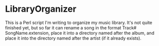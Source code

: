 # LibraryOrganizer
This is a Perl script I'm writing to organize my music library. It's not quite finished yet, but so far it can rename a song in the format Track# SongName.extension, place it into a directory named after the album, and place it into the directory named after the artist (if it already exists).

